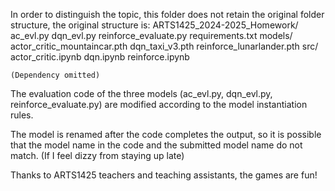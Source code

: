 In order to distinguish the topic, this folder does not retain the original folder structure, the original structure is:
ARTS1425_2024-2025_Homework/
    ac_evl.py
    dqn_evl.py
    reinforce_evaluate.py
    requirements.txt
    models/
        actor_critic_mountaincar.pth
        dqn_taxi_v3.pth
        reinforce_lunarlander.pth
    src/
        actor_critic.ipynb
        dqn.ipynb
        reinforce.ipynb

    (Dependency omitted)

The evaluation code of the three models (ac_evl.py, dqn_evl.py, reinforce_evaluate.py) are modified according to the model instantiation rules.

The model is renamed after the code completes the output, so it is possible that the model name in the code and the submitted model name do not match. (If I feel dizzy from staying up late)

Thanks to ARTS1425 teachers and teaching assistants, the games are fun!